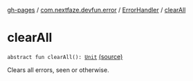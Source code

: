 [gh-pages](../../index.md) / [com.nextfaze.devfun.error](../index.md) / [ErrorHandler](index.md) / [clearAll](./clear-all.md)

# clearAll

`abstract fun clearAll(): `[`Unit`](https://kotlinlang.org/api/latest/jvm/stdlib/kotlin/-unit/index.html) [(source)](https://github.com/NextFaze/dev-fun/tree/master/devfun/src/main/java/com/nextfaze/devfun/error/Handler.kt#L120)

Clears all errors, seen or otherwise.

